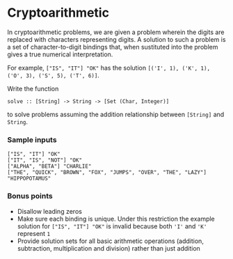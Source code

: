 # Cryptoarithmetic

In cryptoarithmetic problems, we are given a problem wherein the digits are replaced with characters representing digits. A solution to such a problem is a set of character-to-digit bindings that, when sustituted into the problem gives a true numerical interpretation.

For example, `["IS", "IT"] "OK"` has the solution `[('I', 1), ('K', 1), ('O', 3), ('S', 5), ('T', 6)]`.

Write the function

    solve :: [String] -> String -> [Set (Char, Integer)]

to solve problems assuming the addition relationship between `[String]` and `String`.

### Sample inputs

    ["IS", "IT"] "OK"
    ["IT", "IS", "NOT"] "OK"
    ["ALPHA", "BETA"] "CHARLIE"
    ["THE", "QUICK", "BROWN", "FOX", "JUMPS", "OVER", "THE", "LAZY"] "HIPPOPOTAMUS"

### Bonus points

- Disallow leading zeros
- Make sure each binding is unique. Under this restriction the example solution for `["IS", "IT"] "OK"` is invalid because both `'I'` and `'K'` represent `1`
- Provide solution sets for all basic arithmetic operations (addition, subtraction, multiplication and division) rather than just addition
